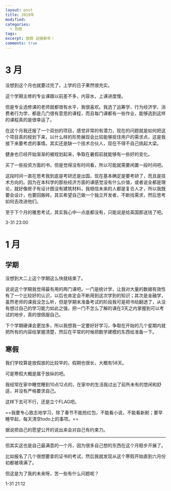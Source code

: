 ```yaml
---
layout: post
title: 2019年
modified: 
categories: 
  - 总结
tags:
excerpt: 放假 迎接新年！
comments: true
---
```


# 3 月

没想到这个月也就要过完了，上学的日子果然很充实。

这个学期主修的专业课跟以前差不多，内容水，上课进度慢。

但是专业选修课的老师就都很有水平，我很喜欢。我选了运筹学、行为经济学、消费者行为学，都是几门很有意思的课程，而且每门课都有一些作业，能够选到这样的课程真的是很幸运了。

在这个月我还报了一个双创的项目，感觉非常的有潜力，现在的问题就是如何把这个项目真的规划下来，以什么样的形势展现会比较能够抠住用户的需求点，这是我接下来要考虑的事情。其实还是缺一个技术合伙人，现在不得不自己挑起大梁。

健身也已经开始渐渐的被规划起来，争取在暑假前就能够有一些好的变化。

买了一些投资方面的书，但是觉得没有时间看，所以可能就需要闲置一段时间吧。

这段时间一直在思考我到底是考研还是出国，现在基本确定是要考研了，而且是技术方向的。因为在本科学的那些经济方面的课感觉没有什么价值，或者说全都是理论，就好像房子有设计图没有建筑材料，我相信未来的人都是复合人才，所以我既要会设计，也要回搬砖。其实希望自己做一个独立开发者，不断找需求，然后思考如何去改进他们。

至于下个月的雅思考试，其实我心中一点底都没有，只能说是给英国那送钱了吧。

3-31 23:00

# 1 月

## 学期

没想到大二上这个学期这么快就结束了。

说说这个学期我觉得最有用的两门课吧。一门是统计学，让我对大量的数据有效性有了一个比较好的认识，以后也肯定会不断用到这次学到的知识；其次是金融学，虽然老师的课我没怎么听，但是学期末准备考试的阶段我可是把书给翻透了，从没有想过自己的学习能力如此之强，把一门不怎么了解的课在3天之内掌握到可以考试的地步，真的很佩服自己。

下个学期硬课会更加多，所以我想我一定要好好学习，争取在开始的几个星期内就把所有的内容给掌握清楚，然后在平常的时候把数学建模的东西给准备一下。

## 寒假

我们学校算是放假放的比较早的，假期也很长，大概有58天。

可是寒假大概是属于放纵的吧。

我经常在家中睡觉睡到10点12点的，在家中的生活我过出了前所未有的悠闲和舒适，并没有严格要求自己。

这样下去可不行，还是立个FLAG吧。

==我要专心致志地学习，除了春节不能抢红包，不能看小说，不能看新剧；要早睡早起，每天清空todo上的事项。==

据说把自己的愿望公开的说出来会对自己有约束力。

---

但其实这也是自己最满意的一个月，因为很多自己想的东西在这个月稳步开展了。

比如报名了几个很想要拿的证书的考试，然后我就发现从这个寒假开始直到六月份初都被填满了。

但这是为了我的未来呀，苦一些有什么问题呢？

1-31 21:12 
